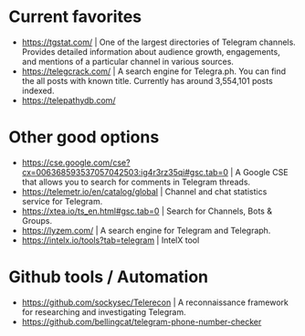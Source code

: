 # Current favorites
- https://tgstat.com/ | One of the largest directories of Telegram channels. Provides detailed information about audience growth, engagements, and mentions of a particular channel in various sources.
- https://telegcrack.com/ | A search engine for Telegra.ph. You can find the all posts with known title. Currently has around 3,554,101 posts indexed.
- https://telepathydb.com/

  
# Other good options
- https://cse.google.com/cse?cx=006368593537057042503:ig4r3rz35qi#gsc.tab=0 | A Google CSE that allows you to search for comments in Telegram threads.
- https://telemetr.io/en/catalog/global | Channel and chat statistics service for Telegram.
- https://xtea.io/ts_en.html#gsc.tab=0 | Search for Channels, Bots & Groups.
- https://lyzem.com/ | A search engine for Telegram and Telegraph.
- https://intelx.io/tools?tab=telegram |  IntelX tool
  
# Github tools / Automation
- https://github.com/sockysec/Telerecon | A reconnaissance framework for researching and investigating Telegram.
- https://github.com/bellingcat/telegram-phone-number-checker
